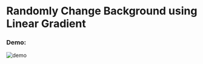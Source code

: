 # Randomly Change Background using Linear Gradient

### Demo:

![demo](https://thumbs.gfycat.com/LinedTidyCrocodileskink-max-1mb.gif)
